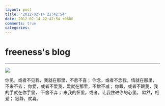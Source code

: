 ```yaml
---
layout: post
title: "2012-02-14 22:42:54"
date: 2012-02-14 22:42:54 +0800
comments: true
categories: 
---
```


# freeness's blog

----------

![](http://okqmqrbgo.bkt.clouddn.com/201202142242541.jpg)

>
你见，或者不见我，我就在那里，不悲不喜；
你念，或者不念我，情就在那里，不来不去；
你爱，或者不爱我，爱就在那里，不增不减；
你跟，或者不跟我，我的手就在你手里， 不舍不弃；
来我的怀里，或者，让我住进你的心里。
默然，相爱；
寂静，欢喜。